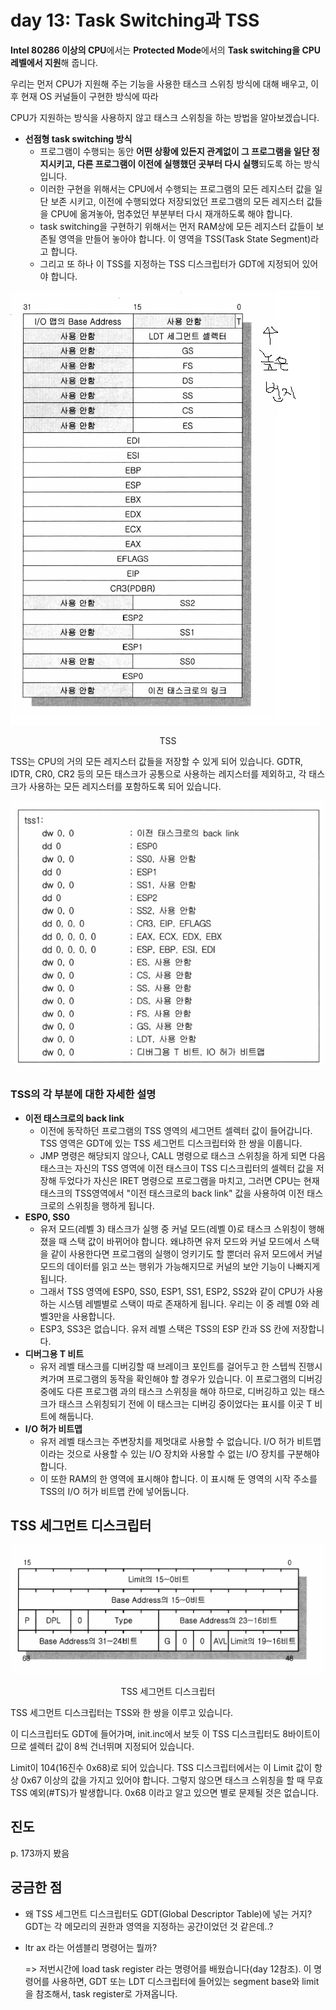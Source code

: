 # day 13: Task Switching과 TSS



**Intel 80286 이상의 CPU**에서는 **Protected Mode**에서의 **Task switching을 CPU레벨에서 지원**해 줍니다.

우리는 먼저 CPU가 지원해 주는 기능을 사용한 태스크 스위칭 방식에 대해 배우고, 이후 현재 OS 커널들이 구현한 방식에 따라

CPU가 지원하는 방식을 사용하지 않고 태스크 스위칭을 하는 방법을 알아보겠습니다.



- **선점형 task switching 방식**
  - 프로그램이 수행되는 동안 **어떤 상황에 있든지 관계없이 그 프로그램을 일단 정지시키고, 다른 프로그램이 이전에 실행했던 곳부터 다시 실행**되도록 하는 방식입니다.
  - 이러한 구현을 위해서는 CPU에서 수행되는 프로그램의 모든 레지스터 값을 일단 보존 시키고, 이전에 수행되었다 저장되었던 프로그램의 모든 레지스터 값들을 CPU에 옮겨놓아, 멈추었던 부분부터 다시 재개하도록 해야 합니다.
  - task switching을 구현하기 위해서는 먼저 RAM상에 모든 레지스터 값들이 보존될 영역을 만들어 놓아야 합니다. 이 영역을 TSS(Task State Segment)라고 합니다.
  - 그리고 또 하나 이 TSS를 지정하는 TSS 디스크립터가 GDT에 지정되어 있어야 합니다.



![image-20210617214655672](img/13/image-20210617214655672.png)

<center>TSS</center>

TSS는 CPU의 거의 모든 레지스터 값들을 저장할 수 있게 되어 있습니다. GDTR, IDTR, CR0, CR2 등의 모든 태스크가 공통으로 사용하는 레지스터를 제외하고, 각 태스크가 사용하는 모든 레지스터를 포함하도록 되어 있습니다.

![image-20210617214727289](img/13/image-20210617214727289.png)



### TSS의 각 부분에 대한 자세한 설명

- **이전 태스크로의 back link**
  - 이전에 동작하던 프로그램의 TSS 영역의 세그먼트 셀렉터 값이 들어갑니다. TSS 영역은 GDT에 있는 TSS 세그먼트 디스크립터와 한 쌍을 이룹니다. 
  - JMP 명령은 해당되지 않으나, CALL 명령으로 태스크 스위칭을 하게 되면 다음 태스크는 자신의 TSS 영역에 이전 태스크이 TSS 디스크립터의 셀렉터 값을 저장해 두었다가 자신은 IRET 명령으로 프로그램을 마치고, 그러면 CPU는 현재 태스크의 TSS영역에서 "이전 태스크로의 back link" 값을 사용하여 이전 태스크로의 스위칭을 행하게 됩니다.
- **ESP0, SS0**
  - 유저 모드(레벨 3) 태스크가 실행 중 커널 모드(레벨 0)로 태스크 스위칭이 행해졌을 때 스택 값이 바뀌어야 합니다. 왜냐하면 유저 모드와 커널 모드에서 스택을 같이 사용한다면 프로그램의 실행이 엉키기도 할 뿐더러 유저 모드에서 커널 모드의 데이터를 읽고 쓰는 행위가 가능해지므로 커널의 보안 기능이 나빠지게 됩니다.
  - 그래서 TSS 영역에 ESP0, SS0, ESP1, SS1, ESP2, SS2와 같이 CPU가 사용하는 시스템 레벨별로 스택이 따로 존재하게 됩니다. 우리는 이 중 레벨 0와 레벨3만을 사용합니다.
  - ESP3, SS3은 없습니다. 유저 레벨 스택은 TSS의 ESP 칸과 SS 칸에 저장합니다.
- **디버그용 T 비트**
  - 유저 레벨 태스크를 디버깅할 때 브레이크 포인트를 걸어두고 한 스텝씩 진행시켜가며 프로그램의 동작을 확인해야 할 경우가 있습니다. 이 프로그램의 디버깅 중에도 다른 프로그램 과의 태스크 스위칭을 해야 하므로, 디버깅하고 있는 태스크가 태스크 스위칭되기 전에 이 태스크는 디버깅 중이었다는 표시를 이곳 T 비트에 해둡니다.
- **I/O 허가 비트맵**
  - 유저 레벨 태스크는 주변장치를 제멋대로 사용할 수 없습니다. I/O 허가 비트맵이라는 것으로 사용할 수 있는 I/O 장치와 사용할 수 없는 I/O 장치를 구분해야 합니다.
  - 이 또한 RAM의 한 영역에 표시해야 합니다. 이 표시해 둔 영역의 시작 주소를 TSS의 I/O 허가 비트맵 칸에 넣어둡니다.



## TSS 세그먼트 디스크립터

![image-20210617215623716](img/13/image-20210617215623716.png)

<center>TSS 세그먼트 디스크립터</center>

TSS 세그먼트 디스크립터는 TSS와 한 쌍을 이루고 있습니다.

이 디스크립터도 GDT에 들어가며, init.inc에서 보듯 이 TSS 디스크립터도 8바이트이므로 셀렉터 값이 8씩 건너뛰며 지정되어 있습니다.

Limit이 104(16진수 0x68)로 되어 있습니다. TSS 디스크립터에서는 이 Limit 값이 항상 0x67 이상의 값을 가지고 있어야 합니다. 그렇지 않으면 태스크 스위칭을 할 때 무효 TSS 예외(#TS)가 발생합니다. 0x68 이라고 알고 있으면 별로 문제될 것은 없습니다.



## 진도

p. 173까지 봤음



## 궁금한 점

- 왜 TSS 세그먼트 디스크립터도 GDT(Global Descriptor Table)에 넣는 거지? GDT는 각 메모리의 권한과 영역을 지정하는 공간이었던 것 같은데..?

- ltr ax 라는 어셈블리 명령어는 뭘까?

  => 저번시간에 load task register 라는 명령어를 배웠습니다(day 12참조). 이 명령어를 사용하면, GDT 또는 LDT 디스크립터에 들어있는 segment base와 limit을 참조해서, task register로 가져옵니다.